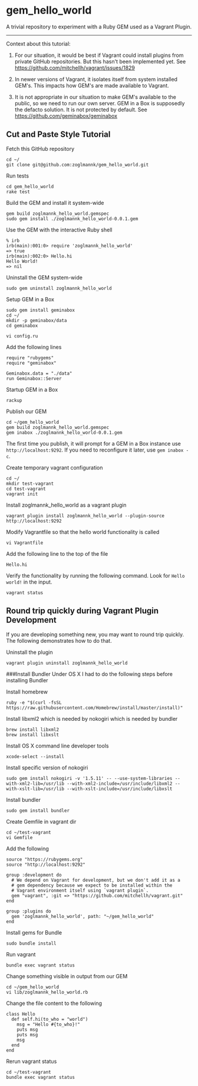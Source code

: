 # gem_hello_world

A trivial repository to experiment with a Ruby GEM used as a Vagrant Plugin.

---

Context about this tutorial:

1. For our situation, it would be best if Vagrant could install
plugins from private GitHub repositories. But this hasn't been 
implemented yet. See 
https://github.com/mitchellh/vagrant/issues/1829

2. In newer versions of Vagrant, it isolates itself from system
installed GEM's. This impacts how GEM's are made available
to Vagrant.

3. It is not appropriate in our situation to make GEM's available
to the public, so we need to run our own server. GEM in a Box
is supposedly the defacto solution. It is not protected by default.
See https://github.com/geminabox/geminabox


## Cut and Paste Style Tutorial
Fetch this GitHub repository
```
cd ~/
git clone git@github.com:zoglmannk/gem_hello_world.git
```

Run tests
```
cd gem_hello_world
rake test
```

Build the GEM and install it system-wide
```
gem build zoglmannk_hello_world.gemspec
sudo gem install ./zoglmannk_hello_world-0.0.1.gem
```

Use the GEM with the interactive Ruby shell
```
% irb
irb(main):001:0> require 'zoglmannk_hello_world'
=> true
irb(main):002:0> Hello.hi
Hello World!
=> nil
```

Uninstall the GEM system-wide
```
sudo gem uninstall zoglmannk_hello_world
```

Setup GEM in a Box
```
sudo gem install geminabox
cd ~/
mkdir -p geminabox/data
cd geminabox
```

```
vi config.ru
```
Add the following lines
```
require "rubygems"
require "geminabox"

Geminabox.data = "./data"
run Geminabox::Server
```

Startup GEM in a Box
```
rackup
```

Publish our GEM 
```
cd ~/gem_hello_world
gem build zoglmannk_hello_world.gemspec
gem inabox ./zoglmannk_hello_world-0.0.1.gem
```

The first time you publish, it will prompt for a GEM in a Box instance
use `http://localhost:9292`. If you need to reconfigure it later, use 
`gem inabox -c`.


Create temporary vagrant configuration
```
cd ~/
mkdir test-vagrant
cd test-vagrant
vagrant init
```

Install zoglmannk_hello_world as a vagrant plugin
```
vagrant plugin install zoglmannk_hello_world --plugin-source http://localhost:9292
```

Modify Vagrantfile so that the hello world functionality is called
```
vi Vagrantfile
```
Add the following line to the top of the file
```
Hello.hi
```

Verify the functionality by running the following command. Look for
`Hello world!` in the input.
```
vagrant status
```

## Round trip quickly during Vagrant Plugin Development
If you are developing something new, you may want to round trip quickly. The following
demonstrates how to do that.

Uninstall the plugin
```
vagrant plugin uninstall zoglmannk_hello_world
```

###Install Bundler
Under OS X I had to do the following steps before installing Bundler

Install homebrew
```
ruby -e "$(curl -fsSL https://raw.githubusercontent.com/Homebrew/install/master/install)"
```

Install libxml2 which is needed by nokogiri which is needed by bundler
```
brew install libxml2
brew install libxslt
```

Install OS X command line developer tools
```
xcode-select --install
```

Install specific version of nokogiri
```
sudo gem install nokogiri -v '1.5.11' -- --use-system-libraries --with-xml2-lib=/usr/lib --with-xml2-include=/usr/include/libxml2 --with-xslt-lib=/usr/lib --with-xslt-include=/usr/include/libxslt
```

Install bundler
```
sudo gem install bundler
```


Create Gemfile in vagrant dir
```
cd ~/test-vagrant
vi Gemfile
```
Add the following
```
source "https://rubygems.org"
source "http://localhost:9292"

group :development do
  # We depend on Vagrant for development, but we don't add it as a
  # gem dependency because we expect to be installed within the
  # Vagrant environment itself using `vagrant plugin`.
  gem "vagrant", :git => "https://github.com/mitchellh/vagrant.git"
end

group :plugins do
  gem 'zoglmannk_hello_world', path: "~/gem_hello_world"
end
```

Install gems for Bundle
```
sudo bundle install
```

Run vagrant
```
bundle exec vagrant status
```

Change something visible in output from our GEM
```
cd ~/gem_hello_world
vi lib/zoglmannk_hello_world.rb
```
Change the file content to the following
```
class Hello
  def self.hi(to_who = "world")
    msg = "Hello #{to_who}!"
    puts msg
    puts msg
    msg
  end
end
```

Rerun vagrant status
```
cd ~/test-vagrant
bundle exec vagrant status
```
